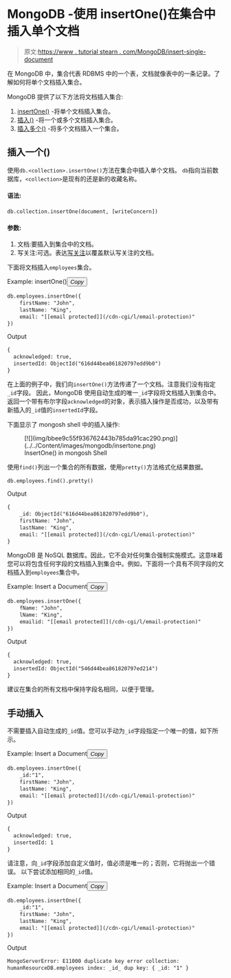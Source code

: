 # MongoDB -使用 insertOne()在集合中插入单个文档

> 原文:[https://www . tutorial stearn . com/MongoDB/insert-single-document](https://www.tutorialsteacher.com/mongodb/insert-single-document)

在 MongoDB 中，集合代表 RDBMS 中的一个表，文档就像表中的一条记录。了解如何将单个文档插入集合。

MongoDB 提供了以下方法将文档插入集合:

1.  [insertOne()](#insertone) -将单个文档插入集合。
2.  [插入()](/mongodb/insert-documents) -将一个或多个文档插入集合。
3.  [插入多个()](/mongodb/insert-documents) -将多个文档插入一个集合。

## 插入一个()

使用`db.<collection>.insertOne()`方法在集合中插入单个文档。 `db`指向当前数据库，`<collection>`是现有的还是新的收藏名称。

#### 语法:

```
db.collection.insertOne(document, [writeConcern])
```

#### 参数:

1.  文档:要插入到集合中的文档。
2.  写关注:可选。表达[写关注](https://docs.mongodb.com/manual/reference/write-concern/)以覆盖默认写关注的文档。

下面将文档插入`employees`集合。

Example: insertOne()<button class="copy-btn pull-right" title="Copy example code">*Copy*</button> 

```
db.employees.insertOne({ 
    firstName: "John",
    lastName: "King",
    email: "[[email protected]](/cdn-cgi/l/email-protection)"
}) 
```

Output

```
{
  acknowledged: true,
  insertedId: ObjectId("616d44bea861820797edd9b0")
} 
```

在上面的例子中，我们向`insertOne()`方法传递了一个文档。注意我们没有指定`_id`字段。 因此，MongoDB 使用自动生成的唯一`_id`字段将文档插入到集合中。 返回一个带有布尔字段`acknowledged`的对象，表示插入操作是否成功，以及带有新插入的`_id`值的`insertedId`字段。

下面显示了 mongosh shell 中的插入操作:

<figure>[![](img/bbee9c55f936762443b785da91cac290.png)](../../Content/images/mongodb/insertone.png) 

<figcaption>InsertOne() in mongosh Shell</figcaption>

</figure>

使用`find()`列出一个集合的所有数据，使用`pretty()`方法格式化结果数据。

```
db.employees.find().pretty() 
```

Output

```
{
    _id: ObjectId("616d44bea861820797edd9b0"),
    firstName: "John",
    lastName: "King",
    email: "[[email protected]](/cdn-cgi/l/email-protection)"
} 
```

MongoDB 是 NoSQL 数据库。因此，它不会对任何集合强制实施模式。这意味着您可以将包含任何字段的文档插入到集合中。例如，下面将一个具有不同字段的文档插入到`employees`集合中。

Example: Insert a Document<button class="copy-btn pull-right" title="Copy example code">*Copy*</button> 

```
db.employees.insertOne({ 
    fName: "John",
    lName: "King",
    emailid: "[[email protected]](/cdn-cgi/l/email-protection)"
}) 
```

Output

```
{
  acknowledged: true,
  insertedId: ObjectId("546d44bea861820797ed214")
} 
```

建议在集合的所有文档中保持字段名相同，以便于管理。

## 手动插入

不需要插入自动生成的`_id`值。您可以手动为`_id`字段指定一个唯一的值，如下所示。

Example: Insert a Document<button class="copy-btn pull-right" title="Copy example code">*Copy*</button> 

```
db.employees.insertOne({ 
    _id:"1",
    firstName: "John",
    lastName: "King",
    email: "[[email protected]](/cdn-cgi/l/email-protection)"
}) 
```

Output

```
{
  acknowledged: true,
  insertedId: 1
} 
```

请注意，向`_id`字段添加自定义值时，值必须是唯一的；否则，它将抛出一个错误。 以下尝试添加相同的`_id`值。

Example: Insert a Document<button class="copy-btn pull-right" title="Copy example code">*Copy*</button> 

```
db.employees.insertOne({ 
    _id:"1",
    firstName: "John",
    lastName: "King",
    email: "[[email protected]](/cdn-cgi/l/email-protection)"
}) 
```

Output

```
MongoServerError: E11000 duplicate key error collection: humanResourceDB.employees index: _id_ dup key: { _id: "1" } 
```

